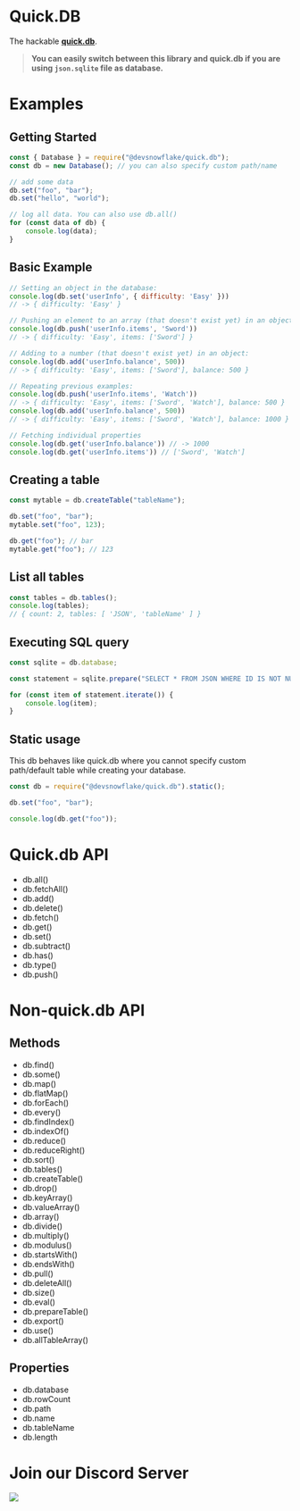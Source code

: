 # Quick.DB
The hackable **[quick.db](https://npmjs.com/package/quick.db)**.

> **You can easily switch between this library and quick.db if you are using `json.sqlite` file as database.**

# Examples
## Getting Started

```js
const { Database } = require("@devsnowflake/quick.db");
const db = new Database(); // you can also specify custom path/name

// add some data
db.set("foo", "bar");
db.set("hello", "world");

// log all data. You can also use db.all()
for (const data of db) {
    console.log(data);
}
```

## Basic Example

```js
// Setting an object in the database:
console.log(db.set('userInfo', { difficulty: 'Easy' }))
// -> { difficulty: 'Easy' }

// Pushing an element to an array (that doesn't exist yet) in an object:
console.log(db.push('userInfo.items', 'Sword'))
// -> { difficulty: 'Easy', items: ['Sword'] }

// Adding to a number (that doesn't exist yet) in an object:
console.log(db.add('userInfo.balance', 500))
// -> { difficulty: 'Easy', items: ['Sword'], balance: 500 }

// Repeating previous examples:
console.log(db.push('userInfo.items', 'Watch'))
// -> { difficulty: 'Easy', items: ['Sword', 'Watch'], balance: 500 }
console.log(db.add('userInfo.balance', 500))
// -> { difficulty: 'Easy', items: ['Sword', 'Watch'], balance: 1000 }

// Fetching individual properties
console.log(db.get('userInfo.balance')) // -> 1000
console.log(db.get('userInfo.items')) // ['Sword', 'Watch']
```

## Creating a table

```js
const mytable = db.createTable("tableName");

db.set("foo", "bar");
mytable.set("foo", 123);

db.get("foo"); // bar
mytable.get("foo"); // 123
```

## List all tables

```js
const tables = db.tables();
console.log(tables);
// { count: 2, tables: [ 'JSON', 'tableName' ] }
```

## Executing SQL query

```js
const sqlite = db.database;

const statement = sqlite.prepare("SELECT * FROM JSON WHERE ID IS NOT NULL");

for (const item of statement.iterate()) {
    console.log(item);
}
```

## Static usage
This db behaves like quick.db where you cannot specify custom path/default table while creating your database.

```js
const db = require("@devsnowflake/quick.db").static();

db.set("foo", "bar");

console.log(db.get("foo"));
```

# Quick.db API
- db.all()
- db.fetchAll()
- db.add()
- db.delete()
- db.fetch()
- db.get()
- db.set()
- db.subtract()
- db.has()
- db.type()
- db.push()

# Non-quick.db API
## Methods
- db.find()
- db.some()
- db.map()
- db.flatMap()
- db.forEach()
- db.every()
- db.findIndex()
- db.indexOf()
- db.reduce()
- db.reduceRight()
- db.sort()
- db.tables()
- db.createTable()
- db.drop()
- db.keyArray()
- db.valueArray()
- db.array()
- db.divide()
- db.multiply()
- db.modulus()
- db.startsWith()
- db.endsWith()
- db.pull()
- db.deleteAll()
- db.size()
- db.eval()
- db.prepareTable()
- db.export()
- db.use()
- db.allTableArray()

## Properties
- db.database
- db.rowCount
- db.path
- db.name
- db.tableName
- db.length

# Join our Discord Server
[![](https://i.imgur.com/f6hNUfc.png)](https://discord.gg/2SUybzb)